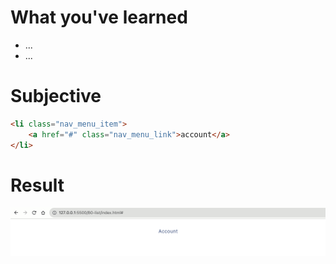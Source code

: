 # What you've learned

-   ...
-   ...

# Subjective

```html
<li class="nav_menu_item">
    <a href="#" class="nav_menu_link">account</a>
</li>
```

# Result

![preview](./image.png)
